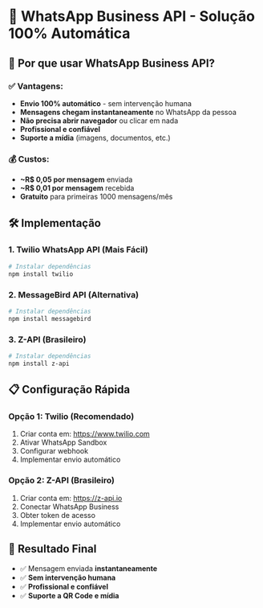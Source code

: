 # 📱 WhatsApp Business API - Solução 100% Automática

## 🎯 Por que usar WhatsApp Business API?

### ✅ Vantagens:
- **Envio 100% automático** - sem intervenção humana
- **Mensagens chegam instantaneamente** no WhatsApp da pessoa
- **Não precisa abrir navegador** ou clicar em nada
- **Profissional e confiável**
- **Suporte a mídia** (imagens, documentos, etc.)

### 💰 Custos:
- **~R$ 0,05 por mensagem** enviada
- **~R$ 0,01 por mensagem** recebida
- **Gratuito** para primeiras 1000 mensagens/mês

## 🛠️ Implementação

### 1. **Twilio WhatsApp API (Mais Fácil)**
```bash
# Instalar dependências
npm install twilio
```

### 2. **MessageBird API (Alternativa)**
```bash
# Instalar dependências
npm install messagebird
```

### 3. **Z-API (Brasileiro)**
```bash
# Instalar dependências
npm install z-api
```

## 📋 Configuração Rápida

### **Opção 1: Twilio (Recomendado)**
1. Criar conta em: https://www.twilio.com
2. Ativar WhatsApp Sandbox
3. Configurar webhook
4. Implementar envio automático

### **Opção 2: Z-API (Brasileiro)**
1. Criar conta em: https://z-api.io
2. Conectar WhatsApp Business
3. Obter token de acesso
4. Implementar envio automático

## 🚀 Resultado Final
- ✅ Mensagem enviada **instantaneamente**
- ✅ **Sem intervenção humana**
- ✅ **Profissional e confiável**
- ✅ **Suporte a QR Code e mídia**
